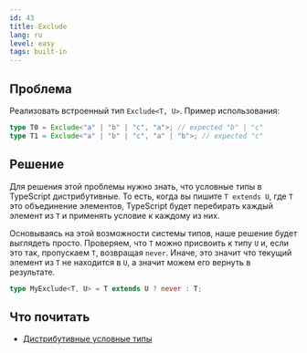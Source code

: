 ```yaml
---
id: 43
title: Exclude
lang: ru
level: easy
tags: built-in
---
```


## Проблема

Реализовать встроенный тип `Exclude<T, U>`. Пример использования:

```typescript
type T0 = Exclude<"a" | "b" | "c", "a">; // expected "b" | "c"
type T1 = Exclude<"a" | "b" | "c", "a" | "b">; // expected "c"
```

## Решение

Для решения этой проблемы нужно знать, что условные типы в TypeScript
дистрибутивные. То есть, когда вы пишите `T extends U`, где `T` это объединение
элементов, TypeScript будет перебирать каждый элемент из `T` и применять условие
к каждому из них.

Основываясь на этой возможности системы типов, наше решение будет выглядеть
просто. Проверяем, что `T` можно присвоить к типу `U` и, если это так,
пропускаем `T`, возвращая `never`. Иначе, это значит что текущий элемент из `T`
не находится в `U`, а значит можем его вернуть в результате.

```typescript
type MyExclude<T, U> = T extends U ? never : T;
```

## Что почитать

- [Дистрибутивные условные типы](https://www.typescriptlang.org/docs/handbook/2/conditional-types.html#distributive-conditional-types)
